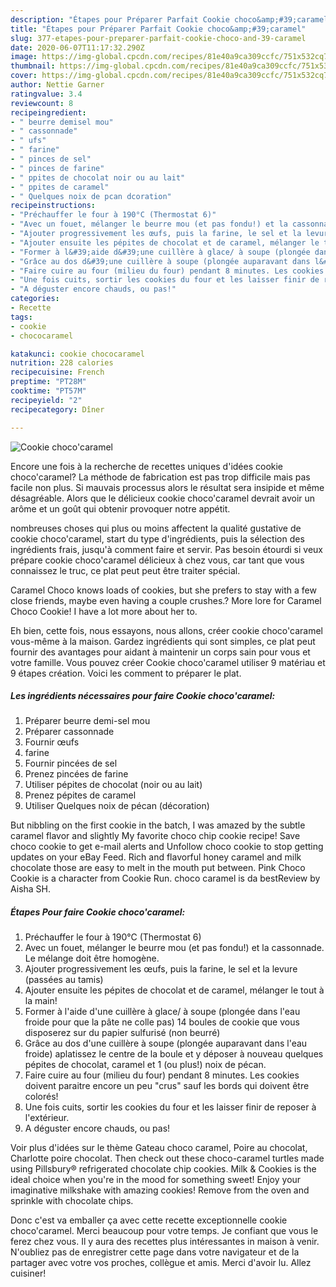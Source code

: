 ```yaml
---
description: "Étapes pour Préparer Parfait Cookie choco&amp;#39;caramel"
title: "Étapes pour Préparer Parfait Cookie choco&amp;#39;caramel"
slug: 377-etapes-pour-preparer-parfait-cookie-choco-and-39-caramel
date: 2020-06-07T11:17:32.290Z
image: https://img-global.cpcdn.com/recipes/81e40a9ca309ccfc/751x532cq70/cookie-chococaramel-photo-principale-de-la-recette.jpg
thumbnail: https://img-global.cpcdn.com/recipes/81e40a9ca309ccfc/751x532cq70/cookie-chococaramel-photo-principale-de-la-recette.jpg
cover: https://img-global.cpcdn.com/recipes/81e40a9ca309ccfc/751x532cq70/cookie-chococaramel-photo-principale-de-la-recette.jpg
author: Nettie Garner
ratingvalue: 3.4
reviewcount: 8
recipeingredient:
- " beurre demisel mou"
- " cassonnade"
- " ufs"
- " farine"
- " pinces de sel"
- " pinces de farine"
- " ppites de chocolat noir ou au lait"
- " ppites de caramel"
- " Quelques noix de pcan dcoration"
recipeinstructions:
- "Préchauffer le four à 190°C (Thermostat 6)"
- "Avec un fouet, mélanger le beurre mou (et pas fondu!) et la cassonnade. Le mélange doit être homogène."
- "Ajouter progressivement les œufs, puis la farine, le sel et la levure (passées au tamis)"
- "Ajouter ensuite les pépites de chocolat et de caramel, mélanger le tout à la main!"
- "Former à l&#39;aide d&#39;une cuillère à glace/ à soupe (plongée dans l&#39;eau froide pour que la pâte ne colle pas) 14 boules de cookie que vous disposerez sur du papier sulfurisé (non beurré)"
- "Grâce au dos d&#39;une cuillère à soupe (plongée auparavant dans l&#39;eau froide) aplatissez le centre de la boule et y déposer à nouveau quelques pépites de chocolat, caramel et 1 (ou plus!) noix de pécan."
- "Faire cuire au four (milieu du four) pendant 8 minutes. Les cookies doivent paraitre encore un peu &#34;crus&#34; sauf les bords qui doivent être colorés!"
- "Une fois cuits, sortir les cookies du four et les laisser finir de reposer à l&#39;extérieur."
- "A déguster encore chauds, ou pas!"
categories:
- Recette
tags:
- cookie
- chococaramel

katakunci: cookie chococaramel 
nutrition: 228 calories
recipecuisine: French
preptime: "PT28M"
cooktime: "PT57M"
recipeyield: "2"
recipecategory: Dîner

---
```



![Cookie choco&#39;caramel](https://img-global.cpcdn.com/recipes/81e40a9ca309ccfc/751x532cq70/cookie-chococaramel-photo-principale-de-la-recette.jpg)

Encore une fois à la recherche de recettes uniques d'idées cookie choco&#39;caramel? La méthode de fabrication est pas trop difficile mais pas facile non plus. Si mauvais processus alors le résultat sera insipide et même désagréable. Alors que le délicieux cookie choco&#39;caramel devrait avoir un arôme et un goût qui obtenir provoquer notre appétit.

nombreuses choses qui plus ou moins affectent la qualité gustative de cookie choco&#39;caramel, start du type d'ingrédients, puis la sélection des ingrédients frais, jusqu'à comment faire et servir. Pas besoin étourdi si veux prépare cookie choco&#39;caramel délicieux à chez vous, car tant que vous connaissez le truc, ce plat peut peut être traiter spécial.

Caramel Choco knows loads of cookies, but she prefers to stay with a few close friends, maybe even having a couple crushes.? More lore for Caramel Choco Cookie! I have a lot more about her to.


Eh bien, cette fois, nous essayons, nous allons, créer cookie choco&#39;caramel vous-même à la maison. Gardez ingrédients qui sont simples, ce plat peut fournir des avantages pour aidant à maintenir un corps sain pour vous et votre famille. Vous pouvez créer Cookie choco&#39;caramel utiliser 9 matériau et 9 étapes création. Voici les comment to préparer le plat.

<!--inarticleads1-->

##### Les ingrédients nécessaires pour faire Cookie choco&#39;caramel:

1. Préparer  beurre demi-sel mou
1. Préparer  cassonnade
1. Fournir  œufs
1.   farine
1. Fournir  pincées de sel
1. Prenez  pincées de farine
1. Utiliser  pépites de chocolat (noir ou au lait)
1. Prenez  pépites de caramel
1. Utiliser  Quelques noix de pécan (décoration)


But nibbling on the first cookie in the batch, I was amazed by the subtle caramel flavor and slightly My favorite choco chip cookie recipe! Save choco cookie to get e-mail alerts and Unfollow choco cookie to stop getting updates on your eBay Feed. Rich and flavorful honey caramel and milk chocolate those are easy to melt in the mouth put between. Pink Choco Cookie is a character from Cookie Run. choco caramel is da bestReview by Aisha SH. 

<!--inarticleads2-->

##### Étapes Pour faire Cookie choco&#39;caramel:

1. Préchauffer le four à 190°C (Thermostat 6)
1. Avec un fouet, mélanger le beurre mou (et pas fondu!) et la cassonnade. Le mélange doit être homogène.
1. Ajouter progressivement les œufs, puis la farine, le sel et la levure (passées au tamis)
1. Ajouter ensuite les pépites de chocolat et de caramel, mélanger le tout à la main!
1. Former à l&#39;aide d&#39;une cuillère à glace/ à soupe (plongée dans l&#39;eau froide pour que la pâte ne colle pas) 14 boules de cookie que vous disposerez sur du papier sulfurisé (non beurré)
1. Grâce au dos d&#39;une cuillère à soupe (plongée auparavant dans l&#39;eau froide) aplatissez le centre de la boule et y déposer à nouveau quelques pépites de chocolat, caramel et 1 (ou plus!) noix de pécan.
1. Faire cuire au four (milieu du four) pendant 8 minutes. Les cookies doivent paraitre encore un peu &#34;crus&#34; sauf les bords qui doivent être colorés!
1. Une fois cuits, sortir les cookies du four et les laisser finir de reposer à l&#39;extérieur.
1. A déguster encore chauds, ou pas!


Voir plus d&#39;idées sur le thème Gateau choco caramel, Poire au chocolat, Charlotte poire chocolat. Then check out these choco-caramel turtles made using Pillsbury® refrigerated chocolate chip cookies. Milk &amp; Cookies is the ideal choice when you&#39;re in the mood for something sweet! Enjoy your imaginative milkshake with amazing cookies! Remove from the oven and sprinkle with chocolate chips. 


Donc c'est va emballer ça avec cette recette exceptionnelle cookie choco&#39;caramel. Merci beaucoup pour votre temps. Je confiant que vous le ferez chez vous. Il y aura des recettes plus  intéressantes in maison à venir. N'oubliez pas de enregistrer cette page dans votre navigateur et de la partager avec votre vos proches, collègue et amis. Merci d'avoir lu. Allez cuisiner!
